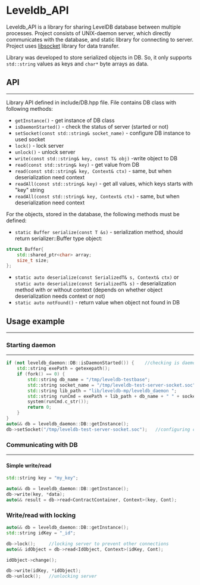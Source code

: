# Leveldb_API 

Leveldb_API is a library for sharing LevelDB database between multiple processes. Project consists of UNIX-daemon server, which directly communicates with the database, and static library for connecting to server. Project uses [libsocket](https://github.com/AbdullinAM/libsocket.git) library for data transfer.

Library was developed to store serialized objects in DB. So, it only supports `std::string` values as keys and `char*` byte arrays as data.

## API
---------------------
Library API defined in include/DB.hpp file. File contains DB class with following methods: 
* `getInstance()` - get instance of DB class
* `isDaemonStarted()` - check the status of server (started or not)
* `setSocket(const std::string& socket_name)` - configure DB instance to used socket
* `lock()` - lock server
* `unlock()` - unlock server
* `write(const std::string& key, const T& obj)` -write object to DB
* `read(const std::string& key)` - get value from DB
* `read(const std::string& key, Context& ctx)` - same, but when deserialization need context
* `readAll(const std::string& key)` - get all values, which keys starts with "key" string
* `readAll(const std::string& key, Context& ctx)` - same, but when deserialization need context

For the objects, stored in the database, the following methods must be defined:
* `static Buffer serialize(const T &s)` - serialization method, should return serializer::Buffer type object:
```cpp
struct Buffer{
    std::shared_ptr<char> array;
    size_t size;
};
```
* `static auto deserialize(const SerializedT& s, Context& ctx)` or `static auto deserialize(const SerializedT& s)` - deserialization method with or without context (depends on whether object deserialization needs context or not)
* `static auto notFound()` - return value when object not found in DB

## Usage example
------------------
### Starting daemon
------------------
```cpp
if (not leveldb_daemon::DB::isDaemonStarted()) {    //checking is daemon already started
    std::string exePath = getexepath();
    if (fork() == 0) {
        std::string db_name = "/tmp/leveldb-testbase";                          //database name
        std::string socket_name = "/tmp/leveldb-test-server-socket.soc";        //UNIX-socket file name
        std::string lib_path = "lib/leveldb-mp/leveldb_daemon ";
        std::string runCmd = exePath + lib_path + db_name + " " + socket_name;  // starting daemon
        system(runCmd.c_str());
        return 0;
    }
}
auto&& db = leveldb_daemon::DB::getInstance();
db->setSocket("/tmp/leveldb-test-server-socket.soc");   //configuring client to use defined socket
```

### Communicating with DB
------------------
#### Simple write/read
```cpp
std::string key = "my_key";

auto&& db = leveldb_daemon::DB::getInstance();
db->write(key, *data);
auto&& result = db->read<ContractContainer, Context>(key, Cont);
```

### Write/read with locking
```cpp
auto&& db = leveldb_daemon::DB::getInstance();
std::string idKey = "_id";

db->lock();		//locking server to prevent other connections
auto&& idObject = db->read<IdObject, Context>(idKey, Cont);

idObject->change();

db->write(idKey, *idObject);
db->unlock();	//unlocking server
```
